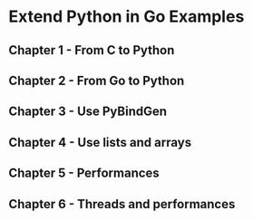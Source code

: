 # Extend Python in Go Examples


## Chapter 1 - From C to Python

## Chapter 2 - From Go to Python

## Chapter 3 - Use PyBindGen

## Chapter 4 - Use lists and arrays

## Chapter 5 - Performances

## Chapter 6 - Threads and performances
